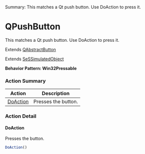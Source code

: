 Summary: This matches a Qt push button. Use DoAction to press it.

# QPushButton

This matches a Qt push button. Use DoAction to press it.
 
Extends [QAbstractButton](QAbstractButton.md)

Extends [SeSSimulatedObject](SeSSimulatedObject.md)





**Behavior Pattern: Win32Pressable**


<!-- ============================== property summary ========================== -->

	
<!-- ============================== action summary ========================== -->



### Action Summary

|  **Action** | **Description** | 
| ----------- | --------------- |
|	[DoAction](#doaction) | Presses the button. |




<!-- ============================== property detail ========================== -->
	
	
<!-- ============================== action detail ========================== -->
	
### Action Detail
		
<a name="DoAction"></a>    
#### DoAction

Presses the button.

```javascript
DoAction() 
```





<a name="see.also.qpushbutton.doaction"></a>

	

